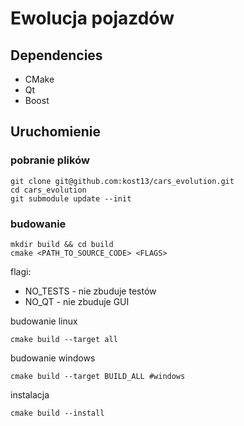 # Ewolucja pojazdów

## Dependencies
- CMake 
- Qt 
- Boost 

## Uruchomienie
### pobranie plików
```
git clone git@github.com:kost13/cars_evolution.git
cd cars_evolution
git submodule update --init
```

### budowanie 
```
mkdir build && cd build
cmake <PATH_TO_SOURCE_CODE> <FLAGS>
```

flagi:
- NO_TESTS - nie zbuduje testów
- NO_QT - nie zbuduje GUI

budowanie linux
```
cmake build --target all
```
budowanie windows
```
cmake build --target BUILD_ALL #windows
```
instalacja
```
cmake build --install
```

